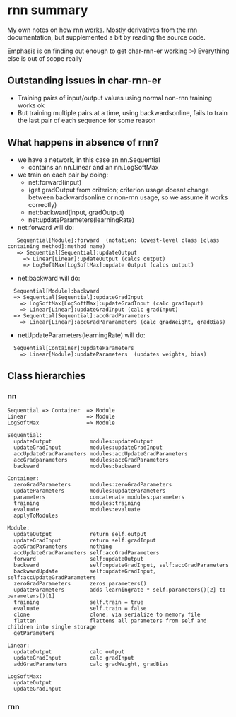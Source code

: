 # rnn summary

My own notes on how rnn works.  Mostly derivatives from the rnn documentation, but supplemented a bit by reading the source code.

Emphasis is on finding out enough to get char-rnn-er working :-)  Everything else is out of scope really

## Outstanding issues in char-rnn-er

- Training pairs of input/output values using normal non-rnn training works ok
- But training multiple pairs at a time, using backwardsonline, fails to train the last pair of each sequence for some reason

## What happens in absence of rnn?

- we have a network, in this case an nn.Sequential
  - contains an nn.Linear and an nn.LogSoftMax
- we train on each pair by doing:
  - net:forward(input)
  - (get gradOutput from criterion; criterion usage doesnt change between backwardsonline or non-rnn usage, so we assume it works correctly)
  - net:backward(input, gradOutput)
  - net:updateParameters(learningRate)
- net:forward will do:
```
   Sequential[Module]:forward  (notation: lowest-level class [class containing method]:method name)
   => Sequential[Sequential]:updateOutput
     => Linear[Linear]:updateOutput (calcs output)
     => LogSoftMax[LogSoftMax]:update Output (calcs output)
```
- net:backward will do:
```
  Sequential[Module]:backward
  => Sequential[Sequential]:updateGradInput
    => LogSoftMax[LogSoftMax]:updateGradInput (calc gradInput)
    => Linear[Linear]:updateGradInput (calc gradInput)
  => Sequential[Sequential]:accGradParameters
    => Linear[Linear]:accGradPararameters (calc gradWeight, gradBias)
```
- netUpdateParameters(learningRate) will do:
```
  Sequential[Container]:updateParameters
    => Linear[Module]:updateParameters  (updates weights, bias)
```

## Class hierarchies


### nn
```
Sequential => Container  => Module
Linear                   => Module
LogSoftMax               => Module

Sequential:
  updateOutput            modules:updateOutput
  updateGradInput         modules:updateGradInput
  accUpdateGradParameters modules:accUpdateGradParameters
  accGradparameters       modules:accGradParameters
  backward                modules:backward

Container:
  zeroGradParameters      modules:zeroGradParameters
  updateParameters        modules:updateParameters
  parameters              concatenate modules:parameters
  training                modules:training
  evaluate                modules:evaluate
  applyToModules

Module:
  updateOutput            return self.output
  updateGradInput         return self.gradInput
  accGradParameters       nothing
  accUpdateGradParameters self:accGradParameters
  forward                 self:updateOutput
  backward                self:updateGradInput, self:accGradParameters
  backwardUpdate          self:updateGradInput, self:accUpdateGradParameters
  zeroGradParameters      zeros parameters()
  updateParameters        adds learningrate * self.parameters()[2] to parameters()[1]
  training                self.train = true
  evaluate                self.train = false
  clone                   clone, via serialize to memory file
  flatten                 flattens all parameters from self and children into single storage
  getParameters

Linear:
  updateOutput            calc output
  updateGradInput         calc gradInput
  addGradParameters       calc gradWeight, gradBias

LogSoftMax:
  updateOutput
  updateGradInput 
```

### rnn

```
```


